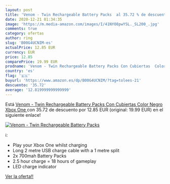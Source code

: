 ```yaml
---
layout: post
title: 'Venom - Twin Rechargeable Battery Packs  al 35.72 % de descuento'
date: 2020-12-21 01:34:35
image: 'https://m.media-amazon.com/images/I/41NYO8pwYSL._SL200_.jpg'
comments: true
category: ofertas
author: ring
slug: 'B00G4UCNIM-es'
actualPrice: 12.85 EUR
currency: EUR
price: 12.85
comparePrice: 19.99 EUR
prodname: 'Venom - Twin Rechargeable Battery Packs Con Cubiertas  Color Negro  Xbox One '
country: 'es'
flag: '🇪🇸'
buyurl: 'https://www.amazon.es/dp/B00G4UCNIM/?tag=tolees-21'
descuento: '35.72'
average: '12.819999999999999'
---
```


Está [Venom - Twin Rechargeable Battery Packs Con Cubiertas  Color Negro  Xbox One ](https://www.amazon.es/dp/B00G4UCNIM/?tag=tolees-21) con 35.72 de descuento por 12.85 EUR (original: 19.99 EUR) en el siguiente enlace!

[![Venom - Twin Rechargeable Battery Packs ](https://m.media-amazon.com/images/I/41NYO8pwYSL._SL200_.jpg)](https://www.amazon.es/dp/B00G4UCNIM/?tag=tolees-21)

ℹ️:

- Play your Xbox One whilst charging
- Long 2 metre USB charge cable with a 1 metre split
- 2x 700mah Battery Packs
- 2.5 hour charge = 18 hours of gameplay
- LED charge indicator

[Ver la oferta!!](https://www.amazon.es/dp/B00G4UCNIM/?tag=tolees-21)
